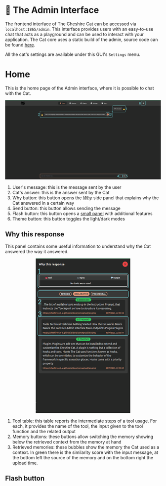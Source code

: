 # &#129526; The Admin Interface

The frontend interface of The Cheshire Cat can be accessed via `localhost:1865/admin`.
This interface provides users with an easy-to-use chat that acts as a playground and can be used to interact with your application.
The Cat core uses a static build of the admin, source code can be found [here](https://github.com/cheshire-cat-ai/admin-vue).

All the cat's settings are available under this GUI's `Settings` menu.

# Home

This is the home page of the Admin interface, where it is possible to chat with the Cat.

![Home screenshot](../../../assets/img/admin_screenshots/home.png)

1. User's message: this is the message sent by the user
2. Cat's answer: this is the answer sent by the Cat
3. Why button: this button opens the [*Why*](#why-this-response) side panel that explains why the Cat answered in a certain way
4. Send button: this button allows sending the message
5. Flash button: this button opens a [small panel](#flash-button) with additional features
6. Theme button: this button toggles the light/dark modes

## Why this response

This panel contains some useful information to understand why the Cat answered the way it answered.

<p style="text-align: center;">
    <img src="../../../assets/img/admin_screenshots/why.png" alt="Why this response" height="500">
</p>

1. Tool table: this table reports the intermediate steps of a tool usage. For each, it provides the name of the tool,
the input given to the tool function and the related output
2. Memory buttons: these buttons allow switching the memory showing below the retrieved context from the memory at hand
3. Retrieved memories: these bubbles show the memory the Cat used as a context. In green there is the similarity score with the input message,
at the bottom left the source of the memory and on the bottom right the upload time.

## Flash button
